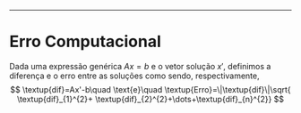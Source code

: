 ---
$\newcommand\mycolv[1]{\begin{bmatrix}#1\end{bmatrix}}$
# Erro Computacional

Dada uma expressão genérica $Ax=b$ e o vetor solução $x'$, definimos a diferença e o erro entre as soluções como sendo, respectivamente,
$$
\textup{dif}=Ax'-b\quad \text{e}\quad \textup{Erro}=\|\textup{dif}\|\sqrt{ \textup{dif}_{1}^{2}+ \textup{dif}_{2}^{2}+\dots+\textup{dif}_{n}^{2}}  
$$
